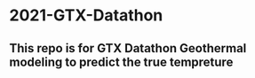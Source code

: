 # 2021-GTX-Datathon
## This repo is for GTX Datathon Geothermal modeling to predict the true tempreture
